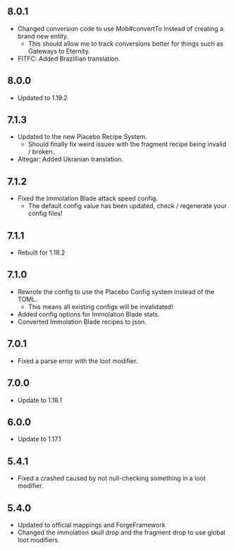 ## 8.0.1
* Changed conversion code to use Mob#convertTo instead of creating a brand new entity.
  * This should allow me to track conversions better for things such as Gateways to Eternity.
* FITFC: Added Brazillian translation.

## 8.0.0
* Updated to 1.19.2

## 7.1.3
* Updated to the new Placebo Recipe System.
  * Should finally fix weird issues with the fragment recipe being invalid / broken.
* Altegar: Added Ukranian translation.

## 7.1.2
* Fixed the Immolation Blade attack speed config.
  * The default config value has been updated, check / regenerate your config files!

## 7.1.1
* Rebuilt for 1.18.2

## 7.1.0
* Rewrote the config to use the Placebo Config system instead of the TOML.
  * This means all existing configs will be invalidated!
* Added config options for Immolation Blade stats.
* Converted Immolation Blade recipes to json.

## 7.0.1
* Fixed a parse error with the loot modifier.

## 7.0.0
* Update to 1.18.1

## 6.0.0
* Update to 1.17.1

## 5.4.1
* Fixed a crashed caused by not null-checking something in a loot modifier.

## 5.4.0
* Updated to official mappings and ForgeFramework
* Changed the immolation skull drop and the fragment drop to use global loot modifiers.
